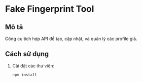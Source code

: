 # Fake Fingerprint Tool

## Mô tả
Công cụ tích hợp API để tạo, cập nhật, và quản lý các profile giả.

## Cách sử dụng
1. Cài đặt các thư viện:
   ```bash
   npm install
